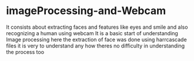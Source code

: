# imageProcessing-and-Webcam
It consists about extracting faces and features like eyes and smile and also recognizing a human using webcam
It is a basic start of understanding Image processing here the extraction of face was done using harrcascade files it is very to understand any how
theres no difficulty in understanding the process too
